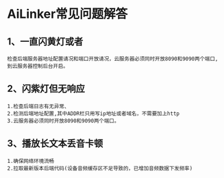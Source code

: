 # AiLinker常见问题解答

## 1、一直闪黄灯或者
    检查后端服务器地址配置请况和端口开放请况，云服务器必须同时开放8090和9090两个端口,到云服务器控制后台开启。
## 2、闪紫灯但无响应
    1.检查后端日志有无异常、
    2.检测后端地址配置,其中ADDR栏只用写ip地址或者域名，不需要加上http
    3.云服务器必须同时开放8090和9090两个端口。
## 3、播放长文本丢音卡顿
    1.确保网络环境流畅
    2.拉取最新版本后端代码(设备音频缓存区不足导致的，已增加音频数据下发频率)
